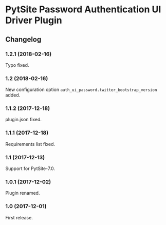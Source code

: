# PytSite Password Authentication UI Driver Plugin


## Changelog


### 1.2.1 (2018-02-16)

Typo fixed.


### 1.2 (2018-02-16)

New configuration option `auth_ui_password.twitter_bootstrap_version`
added.


### 1.1.2 (2017-12-18)

plugin.json fixed.


### 1.1.1 (2017-12-18)

Requirements list fixed.


### 1.1 (2017-12-13)

Support for PytSite-7.0.


### 1.0.1 (2017-12-02)

Plugin renamed.


### 1.0 (2017-12-01)

First release.
